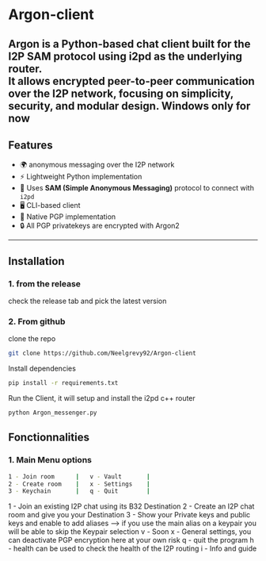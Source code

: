 # Argon-client

Argon is a Python-based chat client built for the **I2P SAM protocol** using **i2pd** as the underlying router.  
It allows encrypted peer-to-peer communication over the I2P network, focusing on simplicity, security, and modular design.
Windows only for now
---

## Features
- 🌍  anonymous messaging over the I2P network  
- ⚡ Lightweight Python implementation  
- 📡 Uses **SAM (Simple Anonymous Messaging)** protocol to connect with `i2pd`  
- 🖥️ CLI-based client
- 🔐 Native PGP implementation
- 🔒 All PGP privatekeys are encrypted with Argon2 

---

## Installation

### 1. from the release
check the release tab and pick the latest version

### 2. From github
clone the repo 
```bash
git clone https://github.com/Neelgrevy92/Argon-client
```

Install dependencies
```bash
pip install -r requirements.txt
```
Run the Client, it will setup and install the i2pd c++ router
```bash
python Argon_messenger.py
```

## Fonctionnalities 

### 1. Main Menu options

```bash
1 - Join room      |   v - Vault       |
2 - Create room    |   x - Settings    |
3 - Keychain       |   q - Quit        |
```

1 - Join an existing I2P chat using its B32 Destination
2 - Create an I2P chat room and give you your Destination
3 - Show your Private keys and public keys and enable to add aliases --> if you use the main alias on a keypair you will be able to skip the Keypair selection
v - Soon
x - General settings, you can deactivate PGP encryption here at your own risk
q - quit the program
h - health can be used to check the health of the I2P routing
i - Info and guide 


